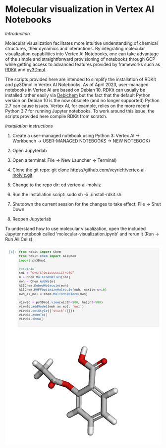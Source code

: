 # Molecular visualization in Vertex AI Notebooks

*Introduction*

Molecular visualization facilitates more intuitive understanding of chemical structures, their dynamics and interactions. By integrating molecular visualization capabilities into Vertex AI Notebooks, one can take advantage of the simple and straightforward provisioning of notebooks through GCP while getting access to advanced features provided by frameworks such as [RDKit](https://rdkit.org/) and [py3Dmol](https://pypi.org/project/py3Dmol/).

The scripts provided here are intended to simplify the installation of RDKit and py3Dmol in Vertex AI Notebooks. As of April 2023, user-managed notebooks in Vertex AI are based on Debian 10. RDKit can usually be installed rather easily via [Debichem](https://wiki.debian.org/Debichem) but the fact that the default Python version on Debian 10 is the now obsolete (and no longer supported) Python 2.7 can cause issues. Vertex AI, for example, relies on the more recent Python 3.7 for running Jupyter notebooks. To work around this issue, the scripts provided here compile RDKit from scratch.

*Installation instructions*

1. Create a user-managed notebook using Python 3: Vertex AI -> Workbench -> USER-MANAGED NOTEBOOKS -> NEW NOTEBOOK)

2. Open Jupyterlab

3. Open a terminal: File -> New Launcher -> Terminal)

4. Clone the git repo: git clone https://github.com/veyrich/vertex-ai-molviz.git

5. Change to the repo dir: cd vertex-ai-molviz

6. Run the installation script: sudo sh -x ./install-rdkit.sh

7. Shutdown the current session for the changes to take effect: File -> Shut Down

8. Reopen Jupyterlab

To understand how to use molecular visualization, open the included Jupyter notebook called 'molecular-visualization.ipynb' and rerun it (Run -> Run All Cells).

![Sample visualization](sample-visualization.png)
